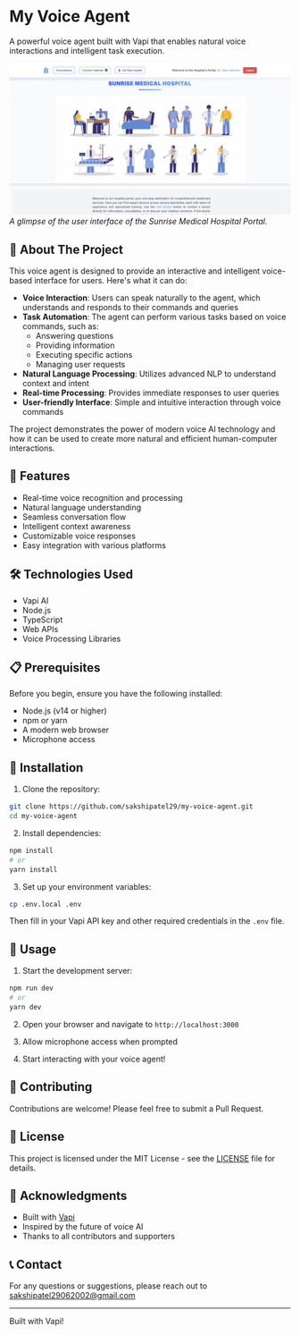 # My Voice Agent

A powerful voice agent built with Vapi that enables natural voice interactions and intelligent task execution.

![Sunrise Medical Hospital Portal](/voice-app/public/images/image.png)
*A glimpse of the user interface of the Sunrise Medical Hospital Portal.*

## 📖 About The Project

This voice agent is designed to provide an interactive and intelligent voice-based interface for users. Here's what it can do:

- **Voice Interaction**: Users can speak naturally to the agent, which understands and responds to their commands and queries
- **Task Automation**: The agent can perform various tasks based on voice commands, such as:
  - Answering questions
  - Providing information
  - Executing specific actions
  - Managing user requests
- **Natural Language Processing**: Utilizes advanced NLP to understand context and intent
- **Real-time Processing**: Provides immediate responses to user queries
- **User-friendly Interface**: Simple and intuitive interaction through voice commands

The project demonstrates the power of modern voice AI technology and how it can be used to create more natural and efficient human-computer interactions.

## 🚀 Features

- Real-time voice recognition and processing
- Natural language understanding
- Seamless conversation flow
- Intelligent context awareness
- Customizable voice responses
- Easy integration with various platforms

## 🛠️ Technologies Used

- Vapi AI
- Node.js
- TypeScript
- Web APIs
- Voice Processing Libraries

## 📋 Prerequisites

Before you begin, ensure you have the following installed:
- Node.js (v14 or higher)
- npm or yarn
- A modern web browser
- Microphone access

## 🔧 Installation

1. Clone the repository:
```bash
git clone https://github.com/sakshipatel29/my-voice-agent.git
cd my-voice-agent
```

2. Install dependencies:
```bash
npm install
# or
yarn install
```

3. Set up your environment variables:
```bash
cp .env.local .env
```
Then fill in your Vapi API key and other required credentials in the `.env` file.

## 🚀 Usage

1. Start the development server:
```bash
npm run dev
# or
yarn dev
```

2. Open your browser and navigate to `http://localhost:3000`

3. Allow microphone access when prompted

4. Start interacting with your voice agent!


## 🤝 Contributing

Contributions are welcome! Please feel free to submit a Pull Request.

## 📄 License

This project is licensed under the MIT License - see the [LICENSE](LICENSE) file for details.

## 🙏 Acknowledgments

- Built with [Vapi](https://vapi.ai)
- Inspired by the future of voice AI
- Thanks to all contributors and supporters

## 📞 Contact

For any questions or suggestions, please reach out to sakshipatel29062002@gmail.com

---
Built with Vapi!